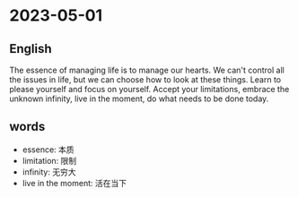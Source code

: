 # 2023-05-01

## English
The essence of managing life is to manage
our hearts. We can't control all the issues
in life, but we can choose how to look at
these things. Learn to please yourself and
focus on yourself. Accept your limitations,
embrace the unknown infinity, live in the 
moment, do what needs to be done today.


## words
* essence: 本质
* limitation: 限制
* infinity: 无穷大
* live in the moment: 活在当下

